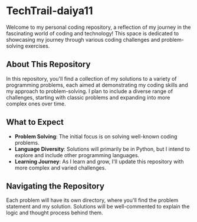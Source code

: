 # TechTrail-daiya11
Welcome to my personal coding repository, a reflection of my journey in the fascinating world of coding and technology! This space is dedicated to showcasing my journey through various coding challenges and problem-solving exercises. 
## About This Repository
In this repository, you'll find a collection of my solutions to a variety of programming problems, each aimed at demonstrating my coding skills and my approach to problem-solving. I plan to include a diverse range of challenges, starting with classic problems and expanding into more complex ones over time.
## What to Expect
- **Problem Solving**: The initial focus is on solving well-known coding problems.
- **Language Diversity**: Solutions will primarily be in Python, but I intend to explore and include other programming languages.
- **Learning Journey**: As I learn and grow, I'll update this repository with more complex and varied challenges.
## Navigating the Repository
Each problem will have its own directory, where you'll find the problem statement and my solution.
Solutions will be well-commented to explain the logic and thought process behind them.